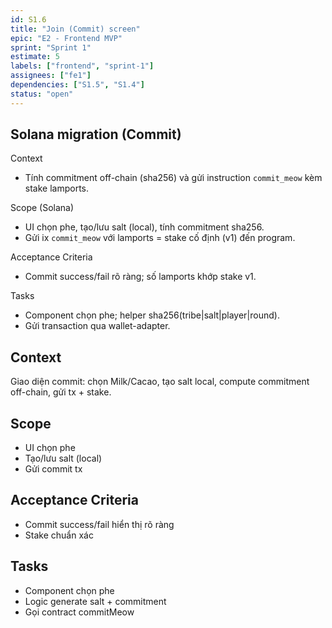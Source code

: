 ```yaml
---
id: S1.6
title: "Join (Commit) screen"
epic: "E2 - Frontend MVP"
sprint: "Sprint 1"
estimate: 5
labels: ["frontend", "sprint-1"]
assignees: ["fe1"]
dependencies: ["S1.5", "S1.4"]
status: "open"
---
```


## Solana migration (Commit)

Context
- Tính commitment off-chain (sha256) và gửi instruction `commit_meow` kèm stake lamports.

Scope (Solana)
- UI chọn phe, tạo/lưu salt (local), tính commitment sha256.
- Gửi ix `commit_meow` với lamports = stake cố định (v1) đến program.

Acceptance Criteria
- Commit success/fail rõ ràng; số lamports khớp stake v1.

Tasks
- Component chọn phe; helper sha256(tribe|salt|player|round).
- Gửi transaction qua wallet-adapter.

## Context
Giao diện commit: chọn Milk/Cacao, tạo salt local, compute commitment off-chain, gửi tx + stake.

## Scope
- UI chọn phe
- Tạo/lưu salt (local)
- Gửi commit tx

## Acceptance Criteria
- Commit success/fail hiển thị rõ ràng
- Stake chuẩn xác

## Tasks
- Component chọn phe
- Logic generate salt + commitment
- Gọi contract commitMeow
